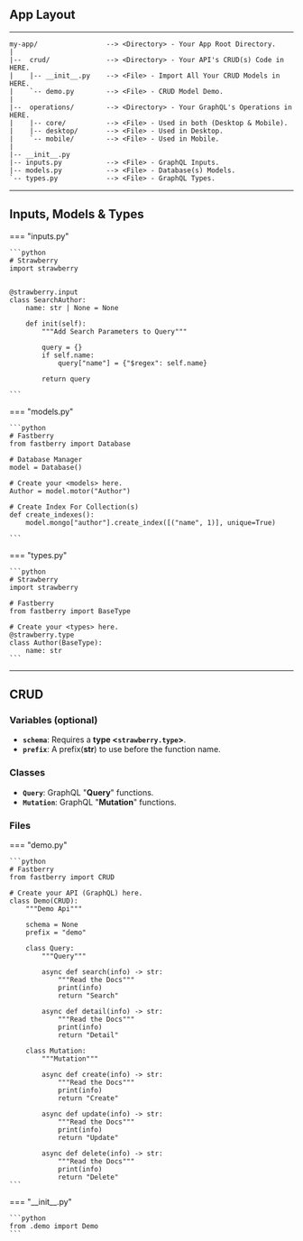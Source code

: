 ## App Layout

---

```text
my-app/                 --> <Directory> - Your App Root Directory.
|
|--  crud/              --> <Directory> - Your API's CRUD(s) Code in HERE.
|    |-- __init__.py    --> <File> - Import All Your CRUD Models in HERE.
|    `-- demo.py        --> <File> - CRUD Model Demo.
|
|--  operations/        --> <Directory> - Your GraphQL's Operations in HERE.
|    |-- core/          --> <File> - Used in both (Desktop & Mobile).
|    |-- desktop/       --> <File> - Used in Desktop.
|    `-- mobile/        --> <File> - Used in Mobile.
|
|-- __init__.py
|-- inputs.py           --> <File> - GraphQL Inputs.
|-- models.py           --> <File> - Database(s) Models.
`-- types.py            --> <File> - GraphQL Types.
```

---

## Inputs, Models & Types

=== "inputs.py"

    ```python
    # Strawberry
    import strawberry


    @strawberry.input
    class SearchAuthor:
        name: str | None = None

        def init(self):
            """Add Search Parameters to Query"""

            query = {}
            if self.name:
                query["name"] = {"$regex": self.name}

            return query

    ```

=== "models.py"

    ```python
    # Fastberry
    from fastberry import Database

    # Database Manager
    model = Database()

    # Create your <models> here.
    Author = model.motor("Author")

    # Create Index For Collection(s)
    def create_indexes():
        model.mongo["author"].create_index([("name", 1)], unique=True)

    ```

=== "types.py"

    ```python
    # Strawberry
    import strawberry

    # Fastberry
    from fastberry import BaseType

    # Create your <types> here.
    @strawberry.type
    class Author(BaseType):
        name: str
    ```

---

## CRUD

### Variables (optional)

- **`schema`**: Requires a **type &lt;`strawberry.type`&gt;**.
- **`prefix`**: A prefix(**str**) to use before the function name.

### Classes

- **`Query`**: GraphQL "**Query**" functions.
- **`Mutation`**: GraphQL "**Mutation**" functions.

### Files

=== "demo.py"

    ```python
    # Fastberry
    from fastberry import CRUD

    # Create your API (GraphQL) here.
    class Demo(CRUD):
        """Demo Api"""

        schema = None
        prefix = "demo"

        class Query:
            """Query"""

            async def search(info) -> str:
                """Read the Docs"""
                print(info)
                return "Search"

            async def detail(info) -> str:
                """Read the Docs"""
                print(info)
                return "Detail"

        class Mutation:
            """Mutation"""

            async def create(info) -> str:
                """Read the Docs"""
                print(info)
                return "Create"

            async def update(info) -> str:
                """Read the Docs"""
                print(info)
                return "Update"

            async def delete(info) -> str:
                """Read the Docs"""
                print(info)
                return "Delete"
    ```

=== "\_\_init\_\_.py"

    ```python
    from .demo import Demo
    ```
